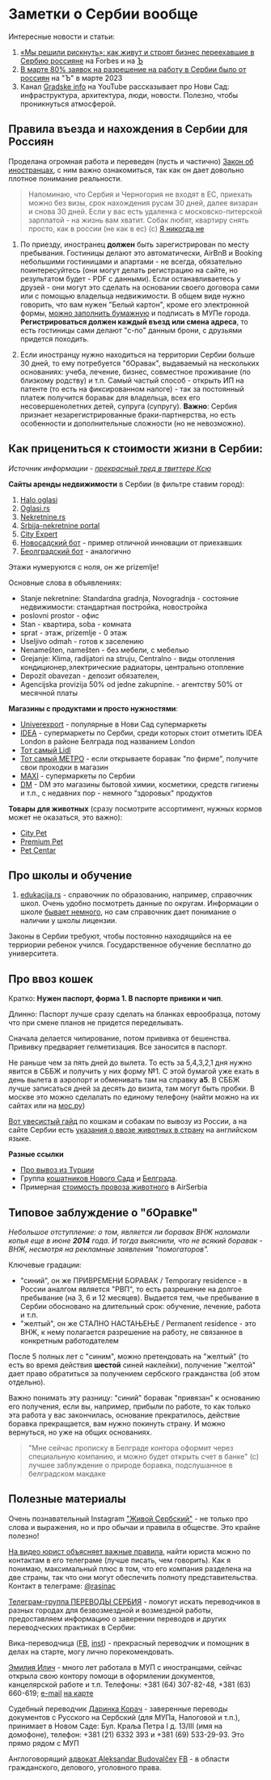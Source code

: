 # Заметки о Сербии вообще

Интересные новости и статьи:
1. [«Мы решили рискнуть»: как живут и строят бизнес переехавшие в Сербию россияне](https://www.forbes.ru/forbeslife/490196-my-resili-risknut-kak-zivut-i-stroat-biznes-pereehavsie-v-serbiu-rossiane) на Forbes и на [Ъ](https://kommersant-ru.turbopages.org/kommersant.ru/s/doc/5915745)
2. [В марте 80% заявок на разрешение на работу в Сербии было от россиян](https://www.kommersant.ru/doc/5915745) на "Ъ" в марте 2023
3. Канал [Gradske info](https://www.youtube.com/@Gradskeinfo/featured) на YouTube рассказывает про Нови Сад: инфраструктура, архитектура, люди, новости. Полезно, чтобы проникнуться атмосферой.

## Правила въезда и нахождения в Сербии для Россиян

Проделана огромная работа и переведен (пусть и частично) [Закон об иностранцах](https://docs.google.com/document/d/1n4yelJjJbR3B2yGp2-o4y1HbOF-Pu9Zz/edit), с ним важно ознакомиться, так как он дает довольно плотное понимание реальности. 

> Напоминаю, что Сербия и Черногория не входят в ЕС, приехать можно без визы, срок нахождения русам 30 дней, далее визаран и снова 30 дней. Если у вас есть удаленка с московско-питерской зарплатой - на жизнь вам хватит. Собак любят, квартиру снять просто, как в россии (не как в ес) (с) [Я никогда не](https://twitter.com/YaNikoga/status/1497076882189209631?s=20)

1. По приезду, иностранец **должен** быть зарегистрирован по месту пребывания. Гостиницы делают это автоматически, AirBnB и Booking небольшими гостиницами и апартами - не всегда, обязательно поинтересуйтесь (они могут делать регистрацию на сайте, но результатом будет - PDF с данными). Если останавливаетесь у друзей - они могут это сделать на основании своего договора сами или с помощью владельца недвижимости. В общем виде нужно говорить, что вам нужен "Белый картон", кроме его электронной формы, [можно заполнить бумажную](https://docs.google.com/document/d/10OUuMc7soFGk3wWcOlc97JITDgohAK35uOxCOP-S4yY/edit) и подписать в МУПе города. **Регистрироваться должен каждый въезд или смена адреса**, то есть гостиницы сами делают "с-по" данным брони, с друзьями придется походить.

2. Если иностранцу нужно находиться на территории Сербии больше 30 дней, то ему потребуется "бОравак", выдаваемый на нескольких основаниях: учеба, лечение, бизнес, совместное проживание (по близкому родству) и т.п. Самый частый способ - открыть ИП на патенте (то есть на фиксированном налоге) - так за постоянный платеж получится боравак для владельца, всех его несовершенолетних детей, супруга (супругу). **Важно**: Сербия признает незарегистрированные браки-партнерства, но есть особенности и дополнительные сложности (но не невозможно).

## Как прицениться к стоимости жизни в Сербии:
_Источник информации - [прекрасный тред в твиттере Ксю](https://twitter.com/katurova/status/1497133454487609361?s=20)_

**Сайты аренды недвижимости** в Сербии (в фильтре ставим город):
1. [Halo oglasi](https://www.halooglasi.com/nekretnine/izdavanje-stanova/novi-sad)
2. [Oglasi.rs](https://www.oglasi.rs/nekretnine/izdavanje-stanova/novi-sad)
3. [Nekretnine.rs](https://www.nekretnine.rs/stambeni-objekti/stanovi/izdavanje-prodaja/izdavanje/grad/novi-sad/lista/po-stranici/10/)
4. [Srbija-nekretnine portal](https://www.srbija-nekretnine.org)
5. [City Expert](https://cityexpert.rs)
6. [Новосадский бот](https://t.me/novisad_apartmens) - пример отличной инновации от приехавших
7. [Беолградский бот](https://t.me/belgrade_apartmens) - аналогично

Этажи нумеруются с ноля, он же prizemlje!

Основные слова в объявлениях:
* Stanje nekretnine: Standardna gradnja, Novogradnja - состояние недвижимости: стандартная постройка, новостройка
* poslovni prostor - офис
* Stan - квартира, soba - комната
* sprat - этаж, prizemlje - 0 этаж
* Useljivo odmah - готов к заселению
* Nenamešten, namešten - без мебели, с мебелью
* Grejanje: Klima, radijatori na struju, Centralno - виды отопления кондиционер,электрические радиаторы, центрально отопление
* Depozit obavezan - депозит обязателен, 
* Agencijska provizija 50% od jedne zakupnine. - агентству 50% от месячной платы

**Магазины с продуктами и просто нужностями**:
* [Univerexport](https://univerexport.rs) - популярные в Нови Сад супермаркеты
* [IDEA](https://www.idea.rs) - супермаркеты по Сербии, среди которых стоит отметить IDEA London в районе Белграда под названием London
* [Тот самый Lidl](https://www.lidl.rs)
* [Тот самый МЕТРО](https://www.metro.rs) - если открываете боравак "по фирме", получите свои проходки в магазин
* [MAXI](https://www.maxi.rs) - супермаркеты по Сербии
* [DM](https://www.dm.rs) - DM это магазины бытовой химии, косметики, средств гигиены и т.п., с недавних пор - немного "здоровых" продуктов

**Товары для животных** (сразу посмотрите ассортимент, нужных кормов может не оказаться, это важно):
* [City Pet](https://www.citypet.rs)
* [Premium Pet](https://www.premiumpet.rs/default.aspx)
* [Pet Centar](https://www.pet-centar.rs)

## Про школы и обучение

1. [edukacija.rs](https://osnovneskole.edukacija.rs/drzavne) - справочник по образованию, например, справочник школ. Очень удобно посмотреть данные по округам. Информации о школе [бывает немного](https://osnovneskole.edukacija.rs/drzavne/novi-sad/os-ivo-lola-ribar), но сам справочник дает понимание о наличии у школы лицензии. 

Законы в Сербии требуют, чтобы постоянно находящийся на ее терриории ребенок учился. Государственное обучение бесплатно до университета.

## Про ввоз кошек

Кратко: **Нужен паспорт, форма 1. В паспорте привики и чип**.

Длинно: Паспорт лучше сразу сделать на бланках еврообразца, потому что при смене планов не придется переделывать.

Сначала делается чипирование, потом прививка от бешенства. Прививку предваряет гелметизация. Все заносится в паспорт.

Не раньше чем за пять дней до вылета. То есть за 5,4,3,2,1 дня нужно явится в СББЖ и получить у них форму №1. С этой бумагой уже ехать в день вылета в аэропорт и обменивать там на справку **а5**. В СББЖ лучше записаться дней за десять до визита, там могут быть пробки. В москве это можно сделалать по единому телефону (найти можно на их сайтах или на [мос.ру](https://www.mos.ru/pgu/ru/services/link/2500/))

[Вот увесистый гайд](https://docs.google.com/document/d/11rGMd9-e0LQL-VJyiDuVLjdosSIQl1QlHDPxwIX6O6o/edit#heading=h.newlckit1crs) по кошкам и собакам по вывозу из России, а на сайте Сербии есть [указания о ввозе животных в страну](https://www.vet.minpolj.gov.rs/movement-of-pets/) на английском языке. 

**Разные ссылки**
* [Про вывоз из Турции](https://pettransportationturkey.com/service/pet-transportation-service-from-turkey-export/)
* Группа [кошатников Нового Сада](https://t.me/KoshatnikiNoviSad) и [Белграда](https://t.me/kuce_beograd).
* Примерная [стоимость провоза животного](https://www.airserbia.com/en/information/ancillary-services/traveling-with-your-pets) в AirSerbia

## Типовое заблуждение о "бОравке"
_Небольшое отступление: о том, является ли боравак ВНЖ наломали копья еще в июне **2014** года. И тогда выяснили, что не всякий боравак - ВНЖ, несмотря на рекламные заявления "помогаторов"._

Ключевые градации:
* "синий", он же ПРИВРЕМЕНИ БОРАВАК / Temporary residence - в России аналгом является "РВП", то есть разрешение на долгое пребывание (на 3, 6 и 12 месяцев). Выдается тем, чье пребывание в Сербии обосновано на длительный срок: обучение, лечение, работа и т.п.
* "желтый", он же СТАЛНО НАСТАЊЕЊЕ / Permanent residence - это ВНЖ, к нему полагается разрешение на работу, не связанное в конкретным работодателем

После 5 полных лет с "синим", можно претендовать на "желтый" (то есть во время действия **шестой** синей наклейки), получение "желтой" дает право обратиться за получением сербского гражданства (об этом отдельно).

Важно понимать эту разницу: "синий" боравак "привязан" к основанию его получения, если вы, например, прибыли по работе, то как только эта работа у вас закончилась, основание прекратилось, действие боравка прекращается, вам нужно покинуть страну. И можно вернуться, но уже на общих основаниях. 

> "Мне сейчас прописку в Белграде контора оформит через специальную компанию, и можно будет открыть счет в банке" (с) лучшее заблуждение о природе боравка, подслушанное в белградском макдаке

## Полезные материалы

Очень познавательный Instagram ["Живой Сербский"](https://www.instagram.com/zivoy_serbskiy/) - не только про слова и выражения, но и про обычаи и правила в обществе. Это крайне полезно!

[На видео юрист объясняет важные правила](https://youtu.be/JZ71_3kVkSU), найти юриста можно по контактам в его телеграме (лучше писать, чем говорить). Как я понимаю, максимальный плюс в том, что его компания разделена на две страны, так что они могут обеспечить полноту представительства. Контакт в телеграме: [@rasinac](https://t.me/rasinac)

[Телеграм-группа ПЕРЕВОДЫ СЕРБИЯ](https://t.me/+aSvfaV2KXmhiMjU0) - помогут искать переводчиков в разных городах для безвозмездной и возмездной работы, предоставляем информацию о заверении переводов и других переводческих практиках в Сербии:

Вика-переводчица ([FB](https://www.facebook.com/vicky.martynova), [inst](https://www.instagram.com/vicky.martynova/)) - прекрасный переводчик и помощник в делах на старте, могу лично порекомендовать.

[Эмилия Илич](https://www.facebook.com/profile.php?id=100086397715594) - много лет работала в МУП с иностранцами, сейчас открыла свою контору помощи в оформлении документов, канцелярской работе и т.п. Телефоны: +381 (64) 307-82-48, +381 (63) 660-619; [e-mail](emilijailic67@gmail.com) [на карте](https://goo.gl/maps/bQTZCZXSEBb1rVYr5)

Судебный переводчик [Даринка Корач](mailto:darak@sbb.rs) - заверенные переводы документов с Русского на Сербский (для МУПа, Налоговой и т.п.), принимает в Новом Саде: Бул. Краља Петра I д. 13/III (имя на домофоне), телефон: +381 (21) 6332 393 и +381 (69) 533-29-93. Это прямо рядом с МУП

Англоговорящий [адвокат Aleksandar Budovalčev](https://advokatbudovalcev.com/) [FB](https://www.facebook.com/aleksandar.budovalcev.7) - в области гражданского, делового, уголовного права.
